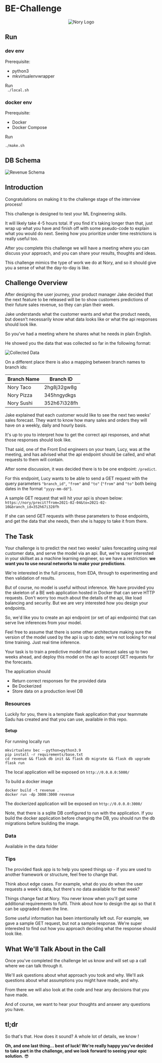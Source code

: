 # BE-Challenge
<p align="center">
    <img alt="Nory Logo"
        src="https://nory.ai/static/media/n-logo.34190c70.svg"
    />
</p>

## Run
### dev env
Prerequisite: 
 - python3
 - mkvirtualenvwrapper

Run  
`` ./local.sh``

### docker env
Prerequisite: 
  - Docker
  - Docker Compose 

Run

``./make.sh``

## DB Schema

<p align="left">
    <img alt="Revenue Schema"
        src="revenue-schema.png"
    />
</p>

## Introduction ## 

Congratulations on making it to the challenge stage of the interview process! 

This challenge is designed to test your ML Engineering skills. 

It will likely take 4-5 hours total.  If you find it's taking longer than that, just wrap up what you have and finish off with some pseudo-code to explain what you would do next. Seeing how you prioritize under time restrictions is really useful too.

After you complete this challenge we will have a meeting where you can discuss your approach, and you can share your results, thoughts and ideas. 

This challenge mimics the type of work we do at Nory, and so it should give you a sense of what the day-to-day is like.

## **Challenge Overview**

After designing the user journey, your product manager Jake decided that the next feature to be released will be to show customers predictions of their future sales revenue, so they can plan their week.

Jake understands what the customer wants and what the product needs, but doesn't necessarily know what data looks like or what the api responses should look like. 

So you've had a meeting where he shares what he needs in plain English. 

He showed you the data that was collected so far in the following format:

<p align="left">
    <img alt="Collected Data"
        src="data_sample.svg"
    />
</p>

On a different place there is also a mapping between branch names to branch ids:

Branch Name | Branch ID 
--- | --- |
| Nory Taco |	2hg8j32gw8g |
| Nory Pizza | 345hngydkgs |
| Nory Sushi |	352h67i328fh |


Jake explained that each customer would like to see the next two weeks' sales forecast. They want to know how many sales and orders they will have on a weekly, daily and hourly basis.

It's up to you to interpret how to get the correct api responses, and what those responses should look like.

That said, one of the Front End engineers on your team, Lucy, was at the meeting, and has advised what the api endpoint should be called, and what requests to them will contain. 

After some discussion, it was decided there is to be one endpoint: `/predict`.

For this endpoint, Lucy wants to be able to send a GET request with the query parameters `"branch_id"`, `"from"` and `"to"` (`"from"` and `"to"` both being dates in the format `"yyyy-mm-dd"`). 



A sample GET request that will hit your api is shown below:
`https://nory/precit?from=2021-02-04&to=2021-02-10&branch_id=352h67i328fh`

If she can send GET requests with these parameters to those endpoints, and get the data that she needs, then she is happy to take it from there.


## The Task

Your challenge is to predict the next two weeks' sales forecasting using real customer data, and serve the model via an api. But, we're super interested in your skillset as a machine learning engineer, so we have a restriction: __we want you to use neural networks to make your predictions__.

We're interested in the full process, from EDA, through to experimenting and then validation of results. 

But of course, no model is useful without inference. We have provided you the skeleton of a BE web application hosted in Docker that can serve HTTP requests. Don't worry too much about the details of the api, like load balancing and security. But we are very interested how you design your endpoints.

So, we'd like you to create an api endpoint (or set of api endpoints) that can serve live inferences from your model.

Feel free to assume that there is some other architecture making sure the version of the model used by the api is up to date; we're not looking for real time training. Just real time inference.


Your task is to train a predictive model that can forecast sales up to two weeks ahead, and deploy this model on the api to accept GET requests for the forecasts.

The application should 
* Return correct responses for the provided data 
* Be Dockerized 
* Store data on a production level DB 

### Resources

Luckily for you, there is a template flask application that your teammate Sadu has created and that you can use, available in this repo. 

#### Setup 
For running locally run
```shell
mkvirtualenv bec --python=python3.9
pip install -r requirements/base.txt
cd revenue && flask db init && flask db migrate && flask db upgrade
flask run
```
The local application will be exposed on `http://0.0.0.0:5000/`


To build a docker image
```shell
docker build -t revenue .
docker run -dp 3000:3000 revenue
```

The dockerized application will be exposed on `http://0.0.0.0:3000/`

Note, that there is a sqlite DB configured to run with the application. If you build the docker application before changing the DB, you should run the db migrations before building the image. 

### Data
Available in the data folder

### Tips 

The provided flask app is to help you speed things up - if you are used to another framework or structure, feel free to change that. 

Think about edge cases. For example, what do you do when the user requests a week's data, but there's no data available for that week?

Things change fast at Nory. You never know when you'll get some additional requirements to fulfil. Think about how to design the api so that it can be upgraded down the line.

Some useful information has been intentionally left out. For example, we gave a sample GET request, but not a sample response. We're super interested to find out how you approach deciding what the response should look like.



## **What We'll Talk About in the Call**

Once you've completed the challenge let us know and will set up a call where we can talk through it. 

We'll ask questions about what approach you took and why. We'll ask questions about what assumptions you might have made, and why.

From there we will also look at the code and hear any decisions that you have made.  

And of course, we want to hear your thoughts and answer any questions you have.

## tl;dr

So that's that. How does it sound? A whole lot of details, we know !

**Oh, and one last thing... best of luck! We're really happy you've decided to take part in the challenge, and we look forward to seeing your epic solution.** 😎


